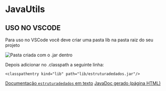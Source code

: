 # JavaUtils

## USO NO VSCODE

Para uso no VSCode você deve criar uma pasta lib na pasta raiz do seu projeto  

![Pasta criada com o .jar dentro](https://image.prntscr.com/image/U53Z_eeNTHSKqxwmVHKZSg.png)

Depois adicionar no .classpath a seguinte linha:  

`<classpathentry kind="lib" path="lib/estruturadedados.jar"/>`

[Documentação `estruturadedados` em texto](estruturadedados/documentacao.md)
[JavaDoc gerado (página HTML)](https://lucgomoliv.github.io/JavaUtils)
